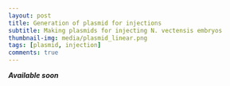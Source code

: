 ```yaml
---
layout: post
title: Generation of plasmid for injections
subtitle: Making plasmids for injecting N. vectensis embryos
thumbnail-img: media/plasmid_linear.png
tags: [plasmid, injection]
comments: true
---
```


**_Available soon_**

